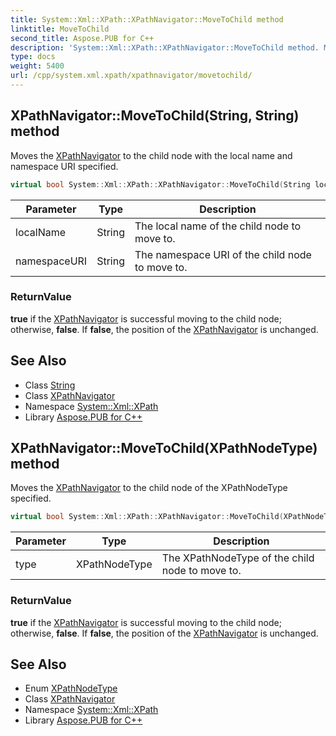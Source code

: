 ```yaml
---
title: System::Xml::XPath::XPathNavigator::MoveToChild method
linktitle: MoveToChild
second_title: Aspose.PUB for C++
description: 'System::Xml::XPath::XPathNavigator::MoveToChild method. Moves the XPathNavigator to the child node with the local name and namespace URI specified in C++.'
type: docs
weight: 5400
url: /cpp/system.xml.xpath/xpathnavigator/movetochild/
---
```

## XPathNavigator::MoveToChild(String, String) method


Moves the [XPathNavigator](../) to the child node with the local name and namespace URI specified.

```cpp
virtual bool System::Xml::XPath::XPathNavigator::MoveToChild(String localName, String namespaceURI)
```


| Parameter | Type | Description |
| --- | --- | --- |
| localName | String | The local name of the child node to move to. |
| namespaceURI | String | The namespace URI of the child node to move to. |

### ReturnValue

**true** if the [XPathNavigator](../) is successful moving to the child node; otherwise, **false**. If **false**, the position of the [XPathNavigator](../) is unchanged.

## See Also

* Class [String](../../../system/string/)
* Class [XPathNavigator](../)
* Namespace [System::Xml::XPath](../../)
* Library [Aspose.PUB for C++](../../../)
## XPathNavigator::MoveToChild(XPathNodeType) method


Moves the [XPathNavigator](../) to the child node of the XPathNodeType specified.

```cpp
virtual bool System::Xml::XPath::XPathNavigator::MoveToChild(XPathNodeType type)
```


| Parameter | Type | Description |
| --- | --- | --- |
| type | XPathNodeType | The XPathNodeType of the child node to move to. |

### ReturnValue

**true** if the [XPathNavigator](../) is successful moving to the child node; otherwise, **false**. If **false**, the position of the [XPathNavigator](../) is unchanged.

## See Also

* Enum [XPathNodeType](../../xpathnodetype/)
* Class [XPathNavigator](../)
* Namespace [System::Xml::XPath](../../)
* Library [Aspose.PUB for C++](../../../)
